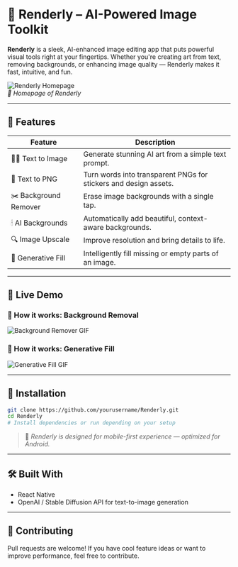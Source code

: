 # 🎨 **Renderly – AI-Powered Image Toolkit**

**Renderly** is a sleek, AI-enhanced image editing app that puts powerful visual tools right at your fingertips. Whether you're creating art from text, removing backgrounds, or enhancing image quality — Renderly makes it fast, intuitive, and fun.

![Renderly Homepage](sample/homepage.jpg)  
*📸 Homepage of Renderly*

---

## 🚀 Features

| Feature              | Description                                                                 |
|----------------------|-----------------------------------------------------------------------------|
| 🧙‍♂️ Text to Image     | Generate stunning AI art from a simple text prompt.                         |
| 🌸 Text to PNG        | Turn words into transparent PNGs for stickers and design assets.            |
| ✂️ Background Remover | Erase image backgrounds with a single tap.                                  |
| 🕯 AI Backgrounds     | Automatically add beautiful, context-aware backgrounds.                     |
| 🔍 Image Upscale      | Improve resolution and bring details to life.                               |
| 🦋 Generative Fill    | Intelligently fill missing or empty parts of an image.                      |

---

## 🎥 Live Demo

### 🔧 How it works: Background Removal
![Background Remover GIF](sample/gif1.gif)

### 🦋 How it works: Generative Fill
![Generative Fill GIF](sample/gif2.gif)

---

## 📱 Installation

```bash
git clone https://github.com/yourusername/Renderly.git
cd Renderly
# Install dependencies or run depending on your setup
```

> 📲 *Renderly is designed for mobile-first experience — optimized for Android.*

---

## 🛠 Built With

- React Native
- OpenAI / Stable Diffusion API for text-to-image generation

---

## 🙌 Contributing

Pull requests are welcome! If you have cool feature ideas or want to improve performance, feel free to contribute.
